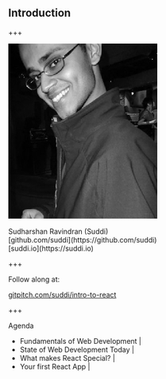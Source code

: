 ## Introduction

+++

![Suddi](assets/img/suddi.jpg)

<div class="align-points">
	<i class="fa fa-user"></i> Sudharshan Ravindran (Suddi)<br/>
	<i class="fa fa-github"></i> [github.com/suddi](https://github.com/suddi)<br/>
	<i class="fa fa-globe"></i> [suddi.io](https://suddi.io)<br/>
</div>

+++

Follow along at:

[gitpitch.com/suddi/intro-to-react](https://gitpitch.com/suddi/intro-to-react/master)

+++

Agenda

- Fundamentals of Web Development |
- State of Web Development Today |
- What makes React Special? |
- Your first React App |
